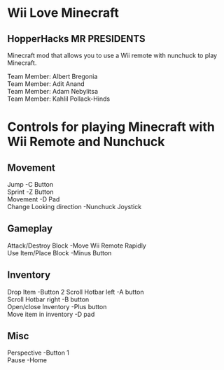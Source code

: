 # Wii Love Minecraft
## HopperHacks MR PRESIDENTS

Minecraft mod that allows you to use a Wii remote with nunchuck to play Minecraft.

Team Member: Albert Bregonia  
Team Member: Adit Anand  
Team Member: Adam Nebylitsa  
Team Member: Kahlil Pollack-Hinds  



# Controls for playing Minecraft with Wii Remote and Nunchuck

## Movement  
Jump -C Button <!-- Sneak -C Button -->  
Sprint  -Z Button  
Movement -D Pad  
Change Looking direction -Nunchuck Joystick  

## Gameplay  
Attack/Destroy Block -Move Wii Remote Rapidly  
Use Item/Place Block -Minus Button

## Inventory  
Drop Item -Button 2 
Scroll Hotbar left -A button  
Scroll Hotbar right -B button  
Open/close Inventory -Plus button<!--Swap offhand -Button 2-->  
Move item in inventory -D pad  

## Misc  
Perspective  -Button 1  
Pause  -Home  
